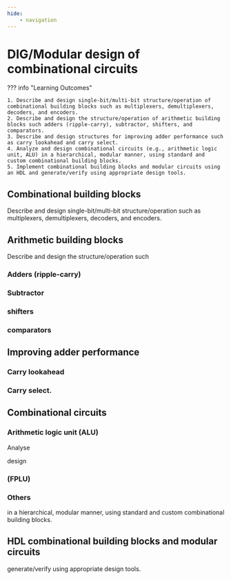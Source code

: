 ```yaml
---
hide:
    - navigation
---
```

# DIG/Modular design of combinational circuits

??? info "Learning Outcomes"

    1. Describe and design single-bit/multi-bit structure/operation of combinational building blocks such as multiplexers, demultiplexers, decoders, and encoders.
    2. Describe and design the structure/operation of arithmetic building blocks such adders (ripple-carry), subtractor, shifters, and comparators.
    3. Describe and design structures for improving adder performance such as carry lookahead and carry select.
    4. Analyze and design combinational circuits (e.g., arithmetic logic unit, ALU) in a hierarchical, modular manner, using standard and custom combinational building blocks.
    5. Implement combinational building blocks and modular circuits using an HDL and generate/verify using appropriate design tools.

## Combinational building blocks 

Describe and design single-bit/multi-bit structure/operation such as multiplexers, demultiplexers, decoders, and encoders.

## Arithmetic building blocks

Describe and design the structure/operation such 

### Adders (ripple-carry)

### Subtractor

### shifters 

### comparators

## Improving adder performance

### Carry lookahead 

### Carry select.

## Combinational circuits  

### Arithmetic logic unit (ALU) 

Analyse

design 

### (FPLU)

### Others

in a hierarchical, modular manner, using standard and custom combinational building blocks.

## HDL combinational building blocks and modular circuits 

generate/verify using appropriate design tools.